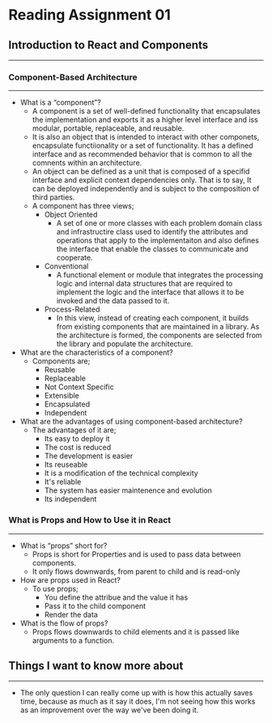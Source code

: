 # Reading Assignment 01

## Introduction to React and Components

---

### Component-Based Architecture

---

- What is a “component”?
  - A component is a set of well-defined functionality that encapsulates the implementation and exports it as a higher level interface and iss modular, portable, replaceable, and reusable.
  - It is also an object that is intended to interact with other componets, encapsulate functiionality or a set of functionality. It has a defined interface and as recommended behavior that is common to all the comnents within an architecture.
  - An object can be defined as a unit that is composed of a specifid interface and explicit context dependencies only. That is to say, It can be deployed independently and is subject to the composition of third parties.
  - A component has three views;
    - Object Oriented
      - A set of one or more classes with each problem domain class and infrastructire class used to identify the attributes and operations that apply to the implementaiton and also defines the interface that enable the classes to communicate and cooperate.
    - Conventional
      - A functional element or module that integrates the processing logic and internal data structures that are required to implement the logic and the interface that allows it to be invoked and the data passed to it.
    - Process-Related
      - In this view, instead of creating each component, it builds from existing components that are maintained in a library. As the architecture is formed, the components are selected from the library and populate the architecture.
- What are the characteristics of a component?
  - Components are;
    - Reusable
    - Replaceable
    - Not Context Specific
    - Extensible
    - Encapsulated
    - Independent
- What are the advantages of using component-based architecture?
  - The advantages of it are;
    - Its easy to deploy it
    - The cost is reduced
    - The development is easier
    - Its reuseable
    - It is a modification of the technical complexity
    - It's reliable
    - The system has easier maintenence and evolution
    - Its independent

### What is Props and How to Use it in React

---

- What is “props” short for?
  - Props is short for Properties and is used to pass data between components.
  - It only flows downwards, from parent to child and is read-only
- How are props used in React?
  - To use props;
    - You define the attribue and the value it has
    - Pass it to the child component
    - Render the data
- What is the flow of props?
  - Props flows downwards to child elements and it is passed like arguments to a function.

## Things I want to know more about

---

- The only question I can really come up with is how this actually saves time, because as much as it say it does, I'm not seeing how this works as an improvement over the way we've been doing it.
